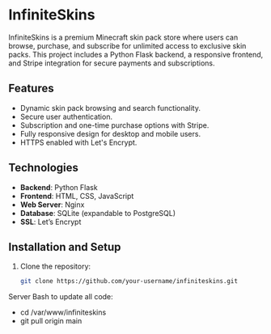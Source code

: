 # InfiniteSkins

InfiniteSkins is a premium Minecraft skin pack store where users can 
browse, purchase, and subscribe for unlimited access to exclusive skin packs. 
This project includes a Python Flask backend, a responsive frontend, 
and Stripe integration for secure payments and subscriptions.

## Features

- Dynamic skin pack browsing and search functionality.
- Secure user authentication.
- Subscription and one-time purchase options with Stripe.
- Fully responsive design for desktop and mobile users.
- HTTPS enabled with Let's Encrypt.

## Technologies

- **Backend**: Python Flask
- **Frontend**: HTML, CSS, JavaScript
- **Web Server**: Nginx
- **Database**: SQLite (expandable to PostgreSQL)
- **SSL**: Let’s Encrypt

## Installation and Setup

1. Clone the repository:
   ```bash
   git clone https://github.com/your-username/infiniteskins.git

Server Bash to update all code:

- cd /var/www/infiniteskins
- git pull origin main
